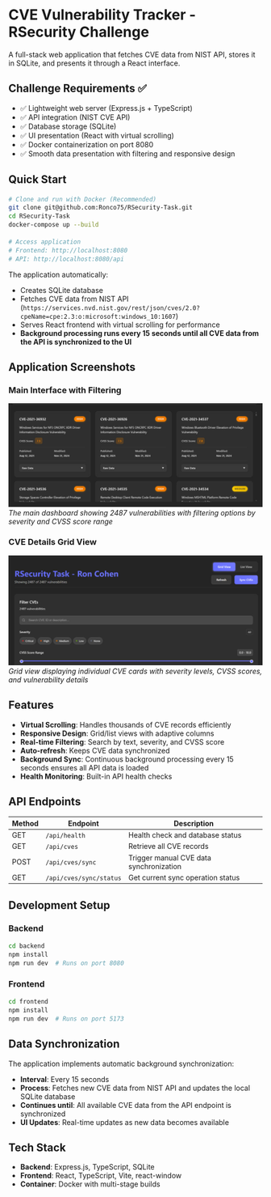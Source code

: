 # CVE Vulnerability Tracker - RSecurity Challenge

A full-stack web application that fetches CVE data from NIST API, stores it in SQLite, and presents it through a React interface.

## Challenge Requirements ✅

- ✅ Lightweight web server (Express.js + TypeScript)
- ✅ API integration (NIST CVE API)
- ✅ Database storage (SQLite)
- ✅ UI presentation (React with virtual scrolling)
- ✅ Docker containerization on port 8080
- ✅ Smooth data presentation with filtering and responsive design

## Quick Start

```bash
# Clone and run with Docker (Recommended)
git clone git@github.com:Ronco75/RSecurity-Task.git
cd RSecurity-Task
docker-compose up --build

# Access application
# Frontend: http://localhost:8080
# API: http://localhost:8080/api
```

The application automatically:
- Creates SQLite database
- Fetches CVE data from NIST API (`https://services.nvd.nist.gov/rest/json/cves/2.0?cpeName=cpe:2.3:o:microsoft:windows_10:1607`)
- Serves React frontend with virtual scrolling for performance
- **Background processing runs every 15 seconds until all CVE data from the API is synchronized to the UI**

## Application Screenshots

### Main Interface with Filtering
![CVE Dashboard Interface](/images/cve-grid-cards-view.jpg)
*The main dashboard showing 2487 vulnerabilities with filtering options by severity and CVSS score range*

### CVE Details Grid View
![CVE Cards Grid View](images/cve-dashboard-interface.jpg)
*Grid view displaying individual CVE cards with severity levels, CVSS scores, and vulnerability details*

## Features

- **Virtual Scrolling**: Handles thousands of CVE records efficiently
- **Responsive Design**: Grid/list views with adaptive columns
- **Real-time Filtering**: Search by text, severity, and CVSS score
- **Auto-refresh**: Keeps CVE data synchronized
- **Background Sync**: Continuous background processing every 15 seconds ensures all API data is loaded
- **Health Monitoring**: Built-in API health checks

## API Endpoints

| Method | Endpoint | Description |
|--------|----------|-------------|
| GET | `/api/health` | Health check and database status |
| GET | `/api/cves` | Retrieve all CVE records |
| POST | `/api/cves/sync` | Trigger manual CVE data synchronization |
| GET | `/api/cves/sync/status` | Get current sync operation status |

## Development Setup

### Backend
```bash
cd backend
npm install
npm run dev  # Runs on port 8080
```

### Frontend
```bash
cd frontend
npm install
npm run dev  # Runs on port 5173
```

## Data Synchronization

The application implements automatic background synchronization:
- **Interval**: Every 15 seconds
- **Process**: Fetches new CVE data from NIST API and updates the local SQLite database
- **Continues until**: All available CVE data from the API endpoint is synchronized
- **UI Updates**: Real-time updates as new data becomes available

## Tech Stack

- **Backend**: Express.js, TypeScript, SQLite
- **Frontend**: React, TypeScript, Vite, react-window
- **Container**: Docker with multi-stage builds
